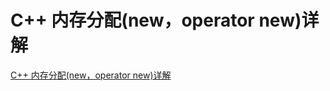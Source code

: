 C++ 内存分配(new，operator new)详解
===

[C++ 内存分配(new，operator new)详解](https://www.cnblogs.com/raichen/p/5808766.html)
